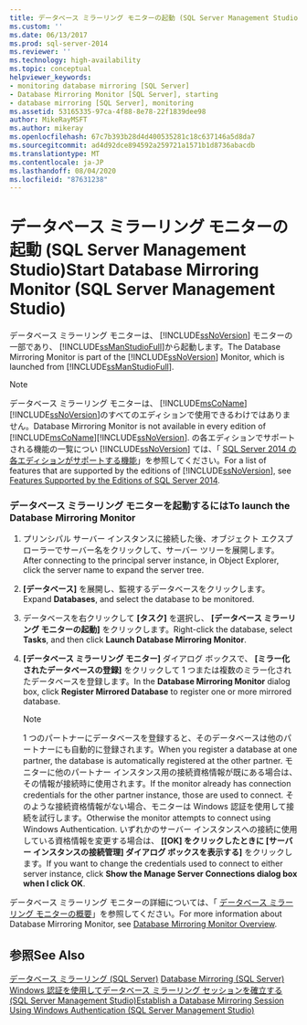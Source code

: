 ```yaml
---
title: データベース ミラーリング モニターの起動 (SQL Server Management Studio) | Microsoft Docs
ms.custom: ''
ms.date: 06/13/2017
ms.prod: sql-server-2014
ms.reviewer: ''
ms.technology: high-availability
ms.topic: conceptual
helpviewer_keywords:
- monitoring database mirroring [SQL Server]
- Database Mirroring Monitor [SQL Server], starting
- database mirroring [SQL Server], monitoring
ms.assetid: 53165335-97ca-4f88-8e78-22f1839dee98
author: MikeRayMSFT
ms.author: mikeray
ms.openlocfilehash: 67c7b393b28d4d400535281c18c637146a5d8da7
ms.sourcegitcommit: ad4d92dce894592a259721a1571b1d8736abacdb
ms.translationtype: MT
ms.contentlocale: ja-JP
ms.lasthandoff: 08/04/2020
ms.locfileid: "87631238"
---
```

# <a name="start-database-mirroring-monitor-sql-server-management-studio"></a><span data-ttu-id="f1ca4-102">データベース ミラーリング モニターの起動 (SQL Server Management Studio)</span><span class="sxs-lookup"><span data-stu-id="f1ca4-102">Start Database Mirroring Monitor (SQL Server Management Studio)</span></span>
  <span data-ttu-id="f1ca4-103">データベース ミラーリング モニターは、 [!INCLUDE[ssNoVersion](../../includes/ssnoversion-md.md)] モニターの一部であり、 [!INCLUDE[ssManStudioFull](../../includes/ssmanstudiofull-md.md)]から起動します。</span><span class="sxs-lookup"><span data-stu-id="f1ca4-103">The Database Mirroring Monitor is part of the [!INCLUDE[ssNoVersion](../../includes/ssnoversion-md.md)] Monitor, which is launched from [!INCLUDE[ssManStudioFull](../../includes/ssmanstudiofull-md.md)].</span></span>  
  
> [!NOTE]  
>  <span data-ttu-id="f1ca4-104">データベース ミラーリング モニターは、 [!INCLUDE[msCoName](../../includes/msconame-md.md)][!INCLUDE[ssNoVersion](../../includes/ssnoversion-md.md)]のすべてのエディションで使用できるわけではありません。</span><span class="sxs-lookup"><span data-stu-id="f1ca4-104">Database Mirroring Monitor is not available in every edition of [!INCLUDE[msCoName](../../includes/msconame-md.md)][!INCLUDE[ssNoVersion](../../includes/ssnoversion-md.md)].</span></span> <span data-ttu-id="f1ca4-105">の各エディションでサポートされる機能の一覧につい [!INCLUDE[ssNoVersion](../../includes/ssnoversion-md.md)] ては、「 [SQL Server 2014 の各エディションがサポートする機能](../../getting-started/features-supported-by-the-editions-of-sql-server-2014.md)」を参照してください。</span><span class="sxs-lookup"><span data-stu-id="f1ca4-105">For a list of features that are supported by the editions of [!INCLUDE[ssNoVersion](../../includes/ssnoversion-md.md)], see [Features Supported by the Editions of SQL Server 2014](../../getting-started/features-supported-by-the-editions-of-sql-server-2014.md).</span></span>  
  
### <a name="to-launch-the-database-mirroring-monitor"></a><span data-ttu-id="f1ca4-106">データベース ミラーリング モニターを起動するには</span><span class="sxs-lookup"><span data-stu-id="f1ca4-106">To launch the Database Mirroring Monitor</span></span>  
  
1.  <span data-ttu-id="f1ca4-107">プリンシパル サーバー インスタンスに接続した後、オブジェクト エクスプローラーでサーバー名をクリックして、サーバー ツリーを展開します。</span><span class="sxs-lookup"><span data-stu-id="f1ca4-107">After connecting to the principal server instance, in Object Explorer, click the server name to expand the server tree.</span></span>  
  
2.  <span data-ttu-id="f1ca4-108">**[データベース]** を展開し、監視するデータベースをクリックします。</span><span class="sxs-lookup"><span data-stu-id="f1ca4-108">Expand **Databases**, and select the database to be monitored.</span></span>  
  
3.  <span data-ttu-id="f1ca4-109">データベースを右クリックして **[タスク]** を選択し、 **[データベース ミラーリング モニターの起動]** をクリックします。</span><span class="sxs-lookup"><span data-stu-id="f1ca4-109">Right-click the database, select **Tasks**, and then click **Launch Database Mirroring Monitor**.</span></span>  
  
4.  <span data-ttu-id="f1ca4-110">**[データベース ミラーリング モニター]** ダイアログ ボックスで、 **[ミラー化されたデータベースの登録]** をクリックして 1 つまたは複数のミラー化されたデータベースを登録します。</span><span class="sxs-lookup"><span data-stu-id="f1ca4-110">In the **Database Mirroring Monitor** dialog box, click **Register Mirrored Database** to register one or more mirrored database.</span></span>  
  
    > [!NOTE]  
    >  <span data-ttu-id="f1ca4-111">1 つのパートナーにデータベースを登録すると、そのデータベースは他のパートナーにも自動的に登録されます。</span><span class="sxs-lookup"><span data-stu-id="f1ca4-111">When you register a database at one partner, the database is automatically registered at the other partner.</span></span> <span data-ttu-id="f1ca4-112">モニターに他のパートナー インスタンス用の接続資格情報が既にある場合は、その情報が接続時に使用されます。</span><span class="sxs-lookup"><span data-stu-id="f1ca4-112">If the monitor already has connection credentials for the other partner instance, those are used to connect.</span></span> <span data-ttu-id="f1ca4-113">そのような接続資格情報がない場合、モニターは Windows 認証を使用して接続を試行します。</span><span class="sxs-lookup"><span data-stu-id="f1ca4-113">Otherwise the monitor attempts to connect using Windows Authentication.</span></span> <span data-ttu-id="f1ca4-114">いずれかのサーバー インスタンスへの接続に使用している資格情報を変更する場合は、 **[[OK] をクリックしたときに [サーバー インスタンスの接続管理] ダイアログ ボックスを表示する]** をクリックします。</span><span class="sxs-lookup"><span data-stu-id="f1ca4-114">If you want to change the credentials used to connect to either server instance, click **Show the Manage Server Connections dialog box when I click OK**.</span></span>  
  
 <span data-ttu-id="f1ca4-115">データベース ミラーリング モニターの詳細については、「 [データベース ミラーリング モニターの概要](database-mirroring-monitor-overview.md)」を参照してください。</span><span class="sxs-lookup"><span data-stu-id="f1ca4-115">For more information about Database Mirroring Monitor, see [Database Mirroring Monitor Overview](database-mirroring-monitor-overview.md).</span></span>  
  
## <a name="see-also"></a><span data-ttu-id="f1ca4-116">参照</span><span class="sxs-lookup"><span data-stu-id="f1ca4-116">See Also</span></span>  
 <span data-ttu-id="f1ca4-117">[データベース ミラーリング &#40;SQL Server&#41;](database-mirroring-sql-server.md) </span><span class="sxs-lookup"><span data-stu-id="f1ca4-117">[Database Mirroring &#40;SQL Server&#41;](database-mirroring-sql-server.md) </span></span>  
 [<span data-ttu-id="f1ca4-118">Windows 認証を使用してデータベース ミラーリング セッションを確立する &#40;SQL Server Management Studio&#41;</span><span class="sxs-lookup"><span data-stu-id="f1ca4-118">Establish a Database Mirroring Session Using Windows Authentication &#40;SQL Server Management Studio&#41;</span></span>](establish-database-mirroring-session-windows-authentication.md)  
  
  
